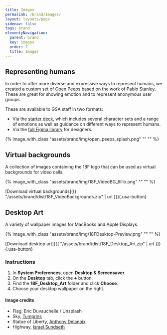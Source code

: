 ```yaml
---
title: Images
permalink: /brand/images/
layout: layouts/page
sidenav: false
tags: brand
eleventyNavigation:
  parent: brand
  key: images
  order: 7
  title: Images
---
```

## Representing humans
In order to offer more diverse and expressive ways to represent humans, we created a custom set of [Open Peeps](https://www.openpeeps.com/) based on the work of Pablo Stanley. These are great for showing emotion and to represent anonymous user groups.

These are available to GSA staff in two formats:
* Via the [starter deck](https://docs.google.com/presentation/d/1fAzoUwkfKAS2hy4YkqjHLqSQa_rvqiUyFpgACq6tRpY/edit#slide=id.g2efd29ee28c_0_0), which includes several character sets and a range of emotions as well as guidance on different ways to represent humans.
* Via the [full Figma library](https://www.figma.com/design/sA9t0Msi5Ycvx5ITVMJylU/18F_Open_Peeps_Mainfile?node-id=2328-21896&t=qWFSkRL1ga6yHdnO-0) for designers.

{% image_with_class "assets/brand/img/open_peeps_splash.png" "" "" %}

## Virtual backgrounds
A collection of images containing the 18F logo that can be used as virtual backgrounds for video calls.

{% image_with_class "assets/brand/img/18F_VideoBG_6Illo.png" "" "" %}

[Download virtual backgrounds]({{ "/assets/brand/dist/18F_VideoBackgrounds.zip" | url }}){.usa-button}

## Desktop Art
A variety of wallpaper images for MacBooks and Apple Displays.

{% image_with_class "assets/brand/img/18FDesktop-Preview.png" "" "" %}

[Download desktop art]({{ "/assets/brand/dist/18F_Desktop_Art.zip" | url }}){.usa-button}

### Instructions
1. In **System Preferences**, open **Desktop &amp; Screensaver**.
2. On the **Desktop** tab, click the **+** button.
3. Find the **18F_Desktop_Art** folder and click **Choose**.
4. Choose your desktop wallpaper on the right.

#### Image credits
* Flag, Eric Duvauchelle / Unsplash
* Sky, [Tumprins](http://tumblr.unsplash.com/post/54230079634/download-tumprins)
* Statue of Liberty, [Anthony Delanoix](https://unsplash.com/photos/ciJJ57qsQLs)
* Highway, [Israel Sundseth](https://unsplash.com/photos/BYu8ITUWMfc/)
